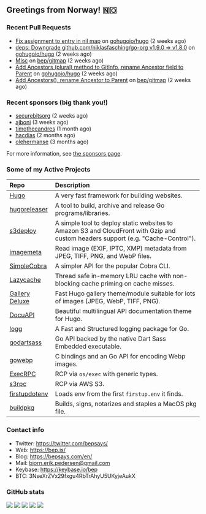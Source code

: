 ## Greetings from Norway! 🇳🇴

### Recent Pull Requests

- [Fix assignment to entry in nil map](https://github.com/gohugoio/hugo/pull/13854) on [gohugoio/hugo](https://github.com/gohugoio/hugo) (2 weeks ago)
- [deps: Downgrade github.com/niklasfasching/go-org v1.9.0 =&gt; v1.8.0](https://github.com/gohugoio/hugo/pull/13852) on [gohugoio/hugo](https://github.com/gohugoio/hugo) (2 weeks ago)
- [MIsc](https://github.com/bep/gitmap/pull/20) on [bep/gitmap](https://github.com/bep/gitmap) (2 weeks ago)
- [Add Ancestors (plural) method to GitInfo, rename Ancestor field to Parent](https://github.com/gohugoio/hugo/pull/13841) on [gohugoio/hugo](https://github.com/gohugoio/hugo) (2 weeks ago)
- [Add Ancestors(), rename Ancestor to Parent](https://github.com/bep/gitmap/pull/19) on [bep/gitmap](https://github.com/bep/gitmap) (2 weeks ago)

### Recent sponsors (big thank you!)

- [securebitsorg](https://github.com/securebitsorg) (2 weeks ago)
- [ajboni](https://github.com/ajboni) (3 weeks ago)
- [timotheeandres](https://github.com/timotheeandres) (1 month ago)
- [hacdias](https://github.com/hacdias) (2 months ago)
- [olehermanse](https://github.com/olehermanse) (3 months ago)

For more information, see [the sponsors page](https://github.com/sponsors/bep/).

### Some of my Active Projects

| Repo  | Description |
| :---------------------------------------- | :------------------------------------------- |
| [Hugo](https://github.com/gohugoio/hugo)|A very fast framework for building websites. |
| [hugoreleaser](https://github.com/gohugoio/hugoreleaser)| A tool to build, archive and release Go programs/libraries.  |
| [s3deploy](https://github.com/bep/s3deploy)| A simple tool to deploy static websites to Amazon S3 and CloudFront with Gzip and custom headers support (e.g. "Cache-Control").|
| [imagemeta](https://github.com/bep/imagemeta)| Read image (EXIF, IPTC, XMP) metadata from JPEG, TIFF, PNG, and WebP files.|
| [SimpleCobra](https://github.com/bep/simplecobra)|A simpler API for the popular Cobra CLI.|
| [Lazycache](https://github.com/bep/lazycache)| Thread safe in-memory LRU cache with non-blocking cache priming on cache misses.  |
| [Gallery Deluxe](https://github.com/bep/gallerydeluxe)|Fast Hugo gallery theme/module suitable for lots of images (JPEG, WebP, TIFF, PNG).|
| [DocuAPI](https://github.com/bep/docuapi)| Beautiful multilingual API documentation theme for Hugo.  |
| [logg](https://github.com/bep/logg)| A Fast and Structured logging package for Go.  |
| [godartsass](https://github.com/bep/godartsass)| Go API backed by the native Dart Sass Embedded executable. |
| [gowebp](https://github.com/bep/gowebp)|C bindings and an Go API for encoding Webp images. |
| [ExecRPC](https://github.com/bep/execrpc)|RCP via `os/exec` with generic types.  |
| [s3rpc](https://github.com/bep/s3rpc)|RCP via AWS S3.|
| [firstupdotenv](https://github.com/bep/firstupdotenv)|Loads env from the first `firstup.env` it finds. |
| [buildpkg](https://github.com/bep/buildpkg)| Builds, signs, notarizes and staples a MacOS pkg file. |

### Contact info
- Twitter: https://twitter.com/bepsays/
- Web: https://bep.is/
- Blog: https://bepsays.com/en/
- Mail: bjorn.erik.pedersen@gmail.com
- Keybase: https://keybase.io/bep
- BTC: 3NseXrZVx29fxgu4RbTrAhyU5UKyjeAukX


### GitHub stats

![](https://github-profile-summary-cards.vercel.app/api/cards/profile-details?username=bep&theme=github)
![](https://github-profile-summary-cards.vercel.app/api/cards/repos-per-language?username=bep&theme=github)
![](https://github-profile-summary-cards.vercel.app/api/cards/most-commit-language?username=bep&theme=github)
![](https://github-profile-summary-cards.vercel.app/api/cards/stats?username=bep&theme=github)
![](https://github-profile-summary-cards.vercel.app/api/cards/productive-time?username=bep&theme=github)
